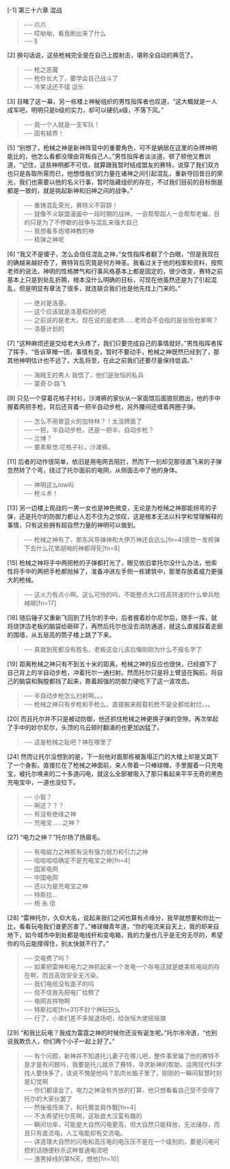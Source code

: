 
[-1] 第三十六章 混战
>--- 爪爪<br>
>--- 哎呦呦，看我刷出来了什么<br>
>--- §<br>

[2] 换句话说，这些枪械完全是在自己上膛射击，堪称全自动的典范了。
>--- 枪之恶魔<br>
>--- 枪你长大了，要学会自己战斗了<br>
>--- 冷笑话还不错 逗乐<br>

[3] 目睹了这一幕，另一栋楼上神秘组织的男性指挥者也叹道，“这大概就是一人成军吧，明明只是b级的实力，却可以硬抗a级，不落下风。”
>--- 我一个人就是一支军队！<br>
>--- 固有結界！<br>

[5] “别想了，枪械之神是新神阵营中的重要角色，可不是蜗居在这里的杂牌神明能比的，他怎么看都没理由背叛自己人。”男性指挥者淡淡道，顿了顿他又教训道，“记住，这些神明都不可信，就算跟我暂时结成盟友的赛特，说穿了我们双方也只是各取所需而已，他想借我们的力量在诸神之间引起混乱，重新夺回昔日的荣光，我们也需要以他的名义行事，暂时隐藏组织的存在，不过我们目前的目标倒是都是一致的，就是挑起新神和旧神之间的战争。”
>--- 重铸混乱荣光，赛特义不容辞！<br>
>--- 就像不义联盟漫画中一段时期的战神，一会帮帮超人一会帮帮老蝙，目的只是为了不停歇的战争与混乱来强大自己<br>
>--- 我想看多炮塔神教的神<br>
>--- 核弹之神呢<br>

[6] “我又不是傻子，怎么会信任混乱之神，”女性指挥者翻了个白眼，“但是我现在的确越来越好奇了，赛特背后究竟是何方神圣。我看过关于他的档案和资料，按照老师的说法，神明的性格脾气和行事风格基本上都是固定的，很少改变，赛特之前基本上只是到处乱折腾，根本没什么明确的目标，可现在他虽然还是为了引起混乱，但是明显有章法了很多，就连联合我们也是他先找上门来的。”
>--- 绝对是洛基。<br>
>--- 这个应该就是洛基假扮的吧<br>
>--- 之前说的是老大，现在说的是老师……老师会不会指的是张恒他爹啊？<br>
>--- 洛基计划的<br>

[7] “这种麻烦还是交给老大头疼了，我们只要完成自己的事情就好。”男性指挥者挥了挥手，“告诉草帽一团，事情有变，暂时不要动手，枪械之神既然已经到了，那其他神明估计也不远了，大乱将至，在此之前我们还要尽量保持低调。”
>--- 海贼王的男人
我悟了，他们是张恒的私兵<br>
>--- 蒙奇·D·路飞<br>

[9] 只见一个穿着花格子衬衫，沙滩裤的家伙从一家面馆后面狼狈跑出，他的手中握着两把手枪，背后还背着一把半自动步枪，另外腰间还缠着两圈子弹。
>--- 怎么不用冒蓝火的加特林？！太没牌面了<br>
>--- 一把，半自动步枪，还是一把半，自动步枪？<br>
>--- 兰博？<br>
>--- 要素察觉:花格子衫，沙滩裤。<br>

[11] 后者的动作很简单，依旧是用电网去阻拦，然而下一刻却见那径直飞来的子弹忽然转了个弯，绕过了托尔面前的电网，从侧面击中了他的身体。
>--- 神明这么low吗<br>
>--- 枪斗术！<br>

[13] 另一边楼上观战的一男一女也是神色微变，无论是为枪械之神那能拐弯的子弹，还是托尔的防御力都让人忍不住为之惊叹，这是根本无法以科学和常理解释的事情，只有这些拥有超自然力量的神明可以做到。
>--- 枪械之神有了，那东风导弹神和大伊万神还会远么[fn=4]感觉一发核弹下去什么花里胡哨的神都得死[fn=8]<br>

[15] 枪械之神将手中两把枪的子弹都打光了，眼见依旧拿托尔没什么办法，他索性将手中的两把手枪都抛掉了，准备冲进左手侧一栋建筑中，那里存放着威力更强大的枪械。
>--- 这火力有点小啊。这么可怜的吗，不能整点大口径高转速的什么单兵枪械嘛[fn=17]<br>

[18] 随后锤子又重新飞回到了托尔的手中，后者握着妙尔尼尔后，随手一挥，就将烧饼店老板的脑袋给砸碎了，再然后托尔也没去消防通道，就这么直接踩着走廊的围墙，从五层高的筒子楼上跳了下来。
>--- 真就到死都没有姓名，老板这会儿该后悔刚刚为什么不报名字了<br>

[19] 距离枪械之神只有不到五十米的距离，枪械之神的反应也很快，已经摘下了自己背上的半自动步枪，冲着托尔一通扫射。然而托尔只是将上臂竖在胸前，将自己的脑袋和胸膛都挡了起来，靠着超强的防御力硬吃下了这一波攻击。
>--- 半自动步枪怎么扫射啊。。。<br>
>--- 枪械之神只有步枪和手枪么，直接搬来舰载机枪不是全都给射烂。。。<br>

[20] 而且托尔并不只是被动防御，他还抓住枪械之神更换子弹的空隙，再次举起了手中的妙尔尼尔，头顶的乌云顿时翻涌的也更加凶猛了。
>--- 这是枪械之耻吧？神在哪里了<br>

[24] 然而让托尔没想到的是，下一刻他对面那栋被轰塌正门的大楼上却是又跳下了一个身影。直接拦在了枪械之神面前，来人带着一只棒球帽，手里握着一只充电宝，被托尔唤来的二十多道闪电，就这么全部被吸入了那只看起来平平无奇的黑色充电宝中，一道也没拉下。
>--- 小智？<br>
>--- 啊这？？？<br>
>--- 有没有绝缘之神<br>
>--- 充电宝……之神？<br>

[27] “电力之神？”托尔扬了扬眉毛。
>--- 有电磁力之神那有没有强力弱力和引力之神<br>
>--- 哈哈哈哈确定不是充电宝之神[fn=4]<br>
>--- 国家电网<br>
>--- 中国电网<br>
>--- 还以为是充电宝之神<br>
>--- 特斯拉…<br>
>--- 杨  永  信<br>

[28] “雷神托尔，久仰大名，说起来我们之间也算有点缘分，我早就想要和你比一比，看看玩电我们谁更厉害了。”棒球帽青年道，“你的电流来自天上，我的却来自地下，如今城市中到处都是电线杆和变电箱，我的力量也几乎是无穷无尽的，希望你的乌云能撑得住，别太快就不行了。”
>--- 交电费了吗？<br>
>--- 如果把雷神和电力之神抓起来一个发电一个存电这就是媲美核电站的存在啊，而且高效安全无污染。<br>
>--- 我们电缆没有面子的吗<br>
>--- 信不信我先把电厂给劈了<br>
>--- 电网吉祥物啊<br>
>--- 特斯拉呢[fn=31]不封个神玩玩么<br>
>--- 行了，小弟们差不多就退场吧，给张恒大佬摇摇旗<br>

[29] “和我比玩电？我成为雷霆之神的时候你还没有诞生呢。”托尔冷冷道，“也别说我欺负人，你们两个小子一起上好了。”
>--- 有个问题，新神并不知道托儿妻子在哪儿吧，整件事里骗了他的赛特不是才是有问题吗，我要是托儿就杀了赛特，寻求新神的帮助，运用现代科学找人要快多了，该说不愧是他吗？肌肉长脑子里了，刚刚的一瞬间智慧时刻是幻觉啊<br>
>--- 你们都误会了，电力之神没有外放的打算，他只想看看自己受不受得了托尔的大家伙罢了<br>
>--- 然後張恆來了，和托爾並肩作戰[fn=4]<br>
>--- 不太希望托尔死啊，这耿直大汉蛮有趣的<br>
>--- 瞬间功率，可能是大自然闪电更高，但大自然只能释放，无法储存，而且只有直流电，人工电能却有交流电。<br>
>--- 讲道理大自然的闪电和高压电的电压压不是在一个级别的，要是闪电可控的话随便秒杀这种普通电流吧<br>
>--- 渣男掉线的第N天，想他[fn=10]<br>

